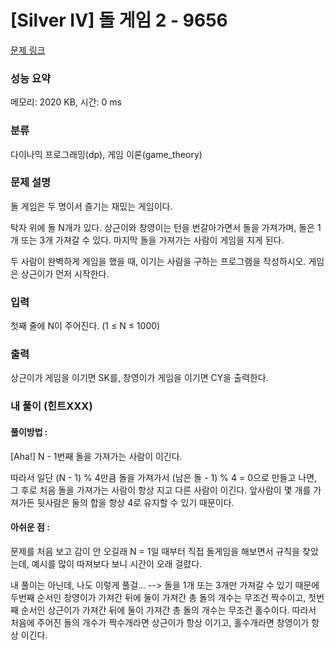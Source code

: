# [Silver IV] 돌 게임 2 - 9656 

[문제 링크](https://www.acmicpc.net/problem/9656) 

### 성능 요약

메모리: 2020 KB, 시간: 0 ms

### 분류

다이나믹 프로그래밍(dp), 게임 이론(game_theory)

### 문제 설명

<p>돌 게임은 두 명이서 즐기는 재밌는 게임이다.</p>

<p>탁자 위에 돌 N개가 있다. 상근이와 창영이는 턴을 번갈아가면서 돌을 가져가며, 돌은 1개 또는 3개 가져갈 수 있다. 마지막 돌을 가져가는 사람이 게임을 지게 된다.</p>

<p>두 사람이 완벽하게 게임을 했을 때, 이기는 사람을 구하는 프로그램을 작성하시오. 게임은 상근이가 먼저 시작한다.</p>

### 입력 

 <p>첫째 줄에 N이 주어진다. (1 ≤ N ≤ 1000)</p>

### 출력 

 <p>상근이가 게임을 이기면 SK를, 창영이가 게임을 이기면 CY을 출력한다.</p>

### 내 풀이 (힌트XXX) 

 #### 풀이방법 : 
 <p>[Aha!] N - 1번째 돌을 가져가는 사람이 이긴다.</p>
 <p>따라서 일단 (N - 1) % 4만큼 돌을 가져가서 (남은 돌 - 1) % 4 = 0으로 만들고 나면, 그 후로 처음 돌을 가져가는 사람이 항상 지고 다른 사람이 이긴다.
앞사람이 몇 개를 가져가든 뒷사람은 둘의 합을 항상 4로 유지할 수 있기 때문이다.</p>

#### 아쉬운 점 : 
 <p> 문제를 처음 보고 감이 안 오길래 N = 1일 때부터 직접 돌게임을 해보면서 규칙을 찾았는데, 예시를 많이 따져보다 보니 시간이 오래 걸렸다. </p>
 <p> 내 풀이는 아닌데, 나도 이렇게 풀걸... --> 돌을 1개 또는 3개만 가져갈 수 있기 때문에 두번째 순서인 창영이가 가져간 뒤에 둘이 가져간 총 돌의 개수는 무조건 짝수이고, 첫번째 순서인 상근이가 가져간 뒤에 둘이 가져간 총 돌의 개수는 무조건 홀수이다. 따라서 처음에 주어진 돌의 개수가 짝수개라면 상근이가 항상 이기고, 홀수개라면 창영이가 항상 이긴다. </p> 
 

